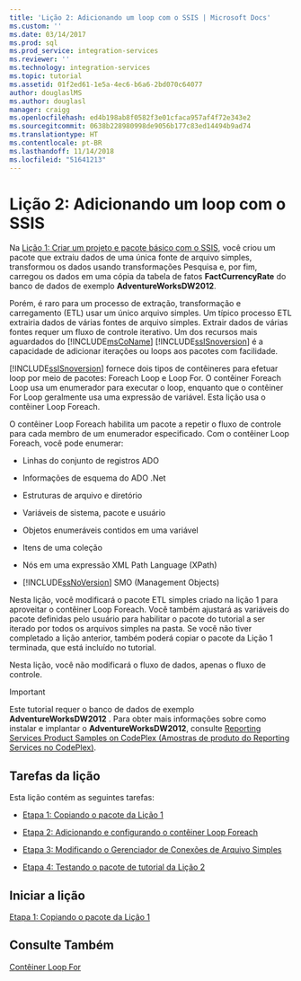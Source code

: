 ```yaml
---
title: 'Lição 2: Adicionando um loop com o SSIS | Microsoft Docs'
ms.custom: ''
ms.date: 03/14/2017
ms.prod: sql
ms.prod_service: integration-services
ms.reviewer: ''
ms.technology: integration-services
ms.topic: tutorial
ms.assetid: 01f2ed61-1e5a-4ec6-b6a6-2bd070c64077
author: douglaslMS
ms.author: douglasl
manager: craigg
ms.openlocfilehash: ed4b198ab8f0582f3e01cfaca957af4f72e343e2
ms.sourcegitcommit: 0638b228980998de9056b177c83ed14494b9ad74
ms.translationtype: HT
ms.contentlocale: pt-BR
ms.lasthandoff: 11/14/2018
ms.locfileid: "51641213"
---
```

# <a name="lesson-2-adding-looping-with-ssis"></a>Lição 2: Adicionando um loop com o SSIS
Na [Lição 1: Criar um projeto e pacote básico com o SSIS](../integration-services/lesson-1-create-a-project-and-basic-package-with-ssis.md), você criou um pacote que extraiu dados de uma única fonte de arquivo simples, transformou os dados usando transformações Pesquisa e, por fim, carregou os dados em uma cópia da tabela de fatos **FactCurrencyRate** do banco de dados de exemplo **AdventureWorksDW2012**.  
  
Porém, é raro para um processo de extração, transformação e carregamento (ETL) usar um único arquivo simples. Um típico processo ETL extrairia dados de várias fontes de arquivo simples. Extrair dados de várias fontes requer um fluxo de controle iterativo. Um dos recursos mais aguardados do [!INCLUDE[msCoName](../includes/msconame-md.md)] [!INCLUDE[ssISnoversion](../includes/ssisnoversion-md.md)] é a capacidade de adicionar iterações ou loops aos pacotes com facilidade.  
  
[!INCLUDE[ssISnoversion](../includes/ssisnoversion-md.md)] fornece dois tipos de contêineres para efetuar loop por meio de pacotes: Foreach Loop e Loop For. O contêiner Foreach Loop usa um enumerador para executar o loop, enquanto que o contêiner For Loop geralmente usa uma expressão de variável. Esta lição usa o contêiner Loop Foreach.  
  
O contêiner Loop Foreach habilita um pacote a repetir o fluxo de controle para cada membro de um enumerador especificado. Com o contêiner Loop Foreach, você pode enumerar:  
  
-   Linhas do conjunto de registros ADO  
  
-   Informações de esquema do ADO .Net  
  
-   Estruturas de arquivo e diretório  
  
-   Variáveis de sistema, pacote e usuário  
  
-   Objetos enumeráveis contidos em uma variável  
  
-   Itens de uma coleção  
  
-   Nós em uma expressão XML Path Language (XPath)  
  
-   [!INCLUDE[ssNoVersion](../includes/ssnoversion-md.md)] SMO (Management Objects)  
  
Nesta lição, você modificará o pacote ETL simples criado na lição 1 para aproveitar o contêiner Loop Foreach. Você também ajustará as variáveis do pacote definidas pelo usuário para habilitar o pacote do tutorial a ser iterado por todos os arquivos simples na pasta. Se você não tiver completado a lição anterior, também poderá copiar o pacote da Lição 1 terminada, que está incluído no tutorial.  
  
Nesta lição, você não modificará o fluxo de dados, apenas o fluxo de controle.  
  
> [!IMPORTANT]  
> Este tutorial requer o banco de dados de exemplo **AdventureWorksDW2012** . Para obter mais informações sobre como instalar e implantar o **AdventureWorksDW2012**, consulte [Reporting Services Product Samples on CodePlex (Amostras de produto do Reporting Services no CodePlex)](https://go.microsoft.com/fwlink/p/?LinkID=526910).  
  
## <a name="lesson-tasks"></a>Tarefas da lição  
Esta lição contém as seguintes tarefas:  
  
-   [Etapa 1: Copiando o pacote da Lição 1](../integration-services/lesson-2-1-copying-the-lesson-1-package.md)  
  
-   [Etapa 2: Adicionando e configurando o contêiner Loop Foreach](../integration-services/lesson-2-2-adding-and-configuring-the-foreach-loop-container.md)  
  
-   [Etapa 3: Modificando o Gerenciador de Conexões de Arquivo Simples](../integration-services/lesson-2-3-modifying-the-flat-file-connection-manager.md)  
  
-   [Etapa 4: Testando o pacote de tutorial da Lição 2](../integration-services/lesson-2-4-testing-the-lesson-2-tutorial-package.md)  
  
## <a name="start-the-lesson"></a>Iniciar a lição  
[Etapa 1: Copiando o pacote da Lição 1](../integration-services/lesson-2-1-copying-the-lesson-1-package.md)  
  
## <a name="see-also"></a>Consulte Também  
[Contêiner Loop For](../integration-services/control-flow/for-loop-container.md)  
  
  
  
